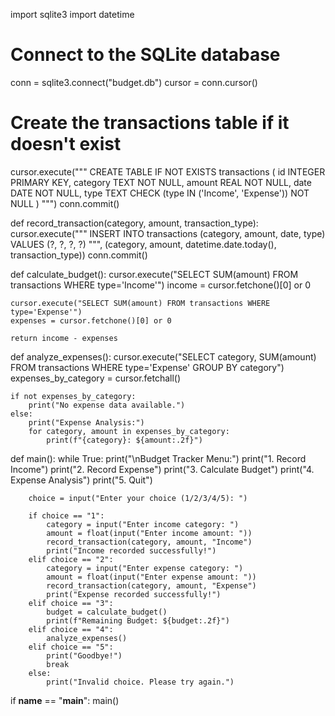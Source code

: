 import sqlite3
import datetime

# Connect to the SQLite database
conn = sqlite3.connect("budget.db")
cursor = conn.cursor()

# Create the transactions table if it doesn't exist
cursor.execute("""
    CREATE TABLE IF NOT EXISTS transactions (
        id INTEGER PRIMARY KEY,
        category TEXT NOT NULL,
        amount REAL NOT NULL,
        date DATE NOT NULL,
        type TEXT CHECK (type IN ('Income', 'Expense')) NOT NULL
    )
""")
conn.commit()

def record_transaction(category, amount, transaction_type):
    cursor.execute("""
        INSERT INTO transactions (category, amount, date, type)
        VALUES (?, ?, ?, ?)
    """, (category, amount, datetime.date.today(), transaction_type))
    conn.commit()

def calculate_budget():
    cursor.execute("SELECT SUM(amount) FROM transactions WHERE type='Income'")
    income = cursor.fetchone()[0] or 0

    cursor.execute("SELECT SUM(amount) FROM transactions WHERE type='Expense'")
    expenses = cursor.fetchone()[0] or 0

    return income - expenses

def analyze_expenses():
    cursor.execute("SELECT category, SUM(amount) FROM transactions WHERE type='Expense' GROUP BY category")
    expenses_by_category = cursor.fetchall()

    if not expenses_by_category:
        print("No expense data available.")
    else:
        print("Expense Analysis:")
        for category, amount in expenses_by_category:
            print(f"{category}: ${amount:.2f}")

def main():
    while True:
        print("\nBudget Tracker Menu:")
        print("1. Record Income")
        print("2. Record Expense")
        print("3. Calculate Budget")
        print("4. Expense Analysis")
        print("5. Quit")

        choice = input("Enter your choice (1/2/3/4/5): ")

        if choice == "1":
            category = input("Enter income category: ")
            amount = float(input("Enter income amount: "))
            record_transaction(category, amount, "Income")
            print("Income recorded successfully!")
        elif choice == "2":
            category = input("Enter expense category: ")
            amount = float(input("Enter expense amount: "))
            record_transaction(category, amount, "Expense")
            print("Expense recorded successfully!")
        elif choice == "3":
            budget = calculate_budget()
            print(f"Remaining Budget: ${budget:.2f}")
        elif choice == "4":
            analyze_expenses()
        elif choice == "5":
            print("Goodbye!")
            break
        else:
            print("Invalid choice. Please try again.")

if __name__ == "__main__":
    main()
